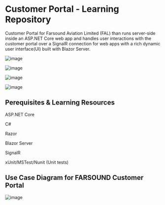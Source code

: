 # Customer Portal - Learning Repository
Customer Portal for Farsound Aviation Limited (FAL) than runs server-side inside an ASP.NET Core web app and handles user interactions with the customer portal over a SignalR connection for web apps with a rich dynamic user interface(UI) built with Blazor Server.

![image](https://github.com/user-attachments/assets/7f4986bb-5ac2-42f7-8aed-b30cd89054e9)

![image](https://github.com/user-attachments/assets/1a16f5a3-b6f4-4430-8566-77c5303ff717)

![image](https://github.com/user-attachments/assets/b6ad8bc2-9c52-4a91-8c1b-f8b37da05647)

![image](https://github.com/user-attachments/assets/abd087e0-c447-4248-b25f-8bf3b64e6469)


## Perequisites & Learning Resources
ASP.NET Core

C#

Razor

Blazor Server

SignalR

xUnit/MSTest/Nunit (Unit tests) 

## Use Case Diagram for FARSOUND Customer Portal

![image](https://github.com/user-attachments/assets/052869a0-006d-47d8-b02e-be9ef4d976a6)


